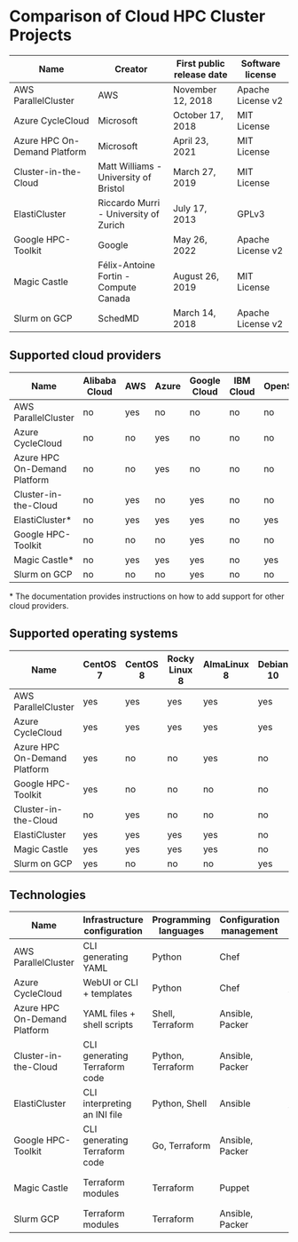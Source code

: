 # Comparison of Cloud HPC Cluster Projects

| Name                         | Creator                                     | First public release date | Software license  |
| ---------------------------- | ------------------------------------------- | ------------------------- | ----------------- |
| AWS ParallelCluster          | AWS                                         | November 12, 2018         | Apache License v2 |
| Azure CycleCloud             | Microsoft                                   | October 17, 2018          | MIT License       |
| Azure HPC On-Demand Platform | Microsoft                                   | April 23, 2021            | MIT License       |
| Cluster-in-the-Cloud         | Matt Williams  - University of Bristol      | March 27, 2019            | MIT License       |
| ElastiCluster                | Riccardo Murri - University of Zurich       | July 17, 2013             | GPLv3             |
| Google HPC-Toolkit           | Google                                      | May 26, 2022              | Apache License v2 |
| Magic Castle                 | Félix-Antoine Fortin - Compute Canada       | August 26, 2019           | MIT License       |
| Slurm on GCP                 | SchedMD                                     | March 14, 2018            | Apache License v2 |


## Supported cloud providers

| Name                         | Alibaba Cloud | AWS | Azure | Google Cloud | IBM Cloud | OpenStack | Oracle Cloud | OVH |
| ---------------------------- | ------------- | --- | ----- | ------------ | --------- | --------- | ------------ | --- |
| AWS ParallelCluster          | no            | yes | no    | no           | no        | no        | no           | no  |
| Azure CycleCloud             | no            | no  | yes   | no           | no        | no        | no           | no  |
| Azure HPC On-Demand Platform | no            | no  | yes   | no           | no        | no        | no           | no  |
| Cluster-in-the-Cloud         | no            | yes | no    | yes          | no        | no        | yes          | no  |
| ElastiCluster*               | no            | yes | yes   | yes          | no        | yes       | no           | -   |
| Google HPC-Toolkit           | no            | no  | no    | yes          | no        | no        | no           | no  |
| Magic Castle*                | no            | yes | yes   | yes          | no        | yes       | no           | yes |
| Slurm on GCP                 | no            | no  | no    | yes          | no        | no        | no           | no  |

\* The documentation provides instructions on how to add support for other cloud providers.


## Supported operating systems

| Name                         | CentOS 7 | CentOS 8 | Rocky Linux 8 | AlmaLinux 8 | Debian 10 | Ubuntu 18 | Ubuntu 20 | Windows 10 |
| ---------------------------- | -------- | -------- | ------------- | ----------- | --------- | --------- | --------- | ---------- |
| AWS ParallelCluster          | yes      | yes      | yes           | yes         | yes       | no        | yes       | no         |
| Azure CycleCloud             | yes      | yes      | yes           | yes         | yes       | no        | yes       | -          |
| Azure HPC On-Demand Platform | yes      | no       | no            | yes         | no        | yes       | no        | yes        |
| Google HPC-Toolkit           | yes      | no       | no            | no          | no        | no        | no        | no         |
| Cluster-in-the-Cloud         | no       | yes      | no            | no          | no        | no        | no        | no         |
| ElastiCluster                | yes      | yes      | yes           | yes         | no        | no        | no        | no         |
| Magic Castle                 | yes      | yes      | yes           | yes         | no        | no        | no        | no         |
| Slurm on GCP                 | yes      | no       | no            | no          | yes       | no        | yes       | no         |


## Technologies

| Name                         | Infrastructure configuration  | Programming languages | Configuration management | Scientific software |
| ---------------------------- | ----------------------------- | --------------------- | ------------------------ | ------------------- |
| AWS ParallelCluster          | CLI generating YAML           | Python                | Chef                     | Spack               |
| Azure CycleCloud             | WebUI or CLI + templates      | Python                | Chef                     | Bring your own      |
| Azure HPC On-Demand Platform | YAML files + shell scripts    | Shell, Terraform      | Ansible, Packer          | CVMFS               |
| Cluster-in-the-Cloud         | CLI generating Terraform code | Python, Terraform     | Ansible, Packer          | EESSI               |
| ElastiCluster                | CLI interpreting an INI file  | Python, Shell         | Ansible                  | Bring your own      |
| Google HPC-Toolkit           | CLI generating Terraform code | Go, Terraform         | Ansible, Packer          | Spack               |
| Magic Castle                 | Terraform modules             | Terraform             | Puppet                   | CC-CVMFS, EESSI     |
| Slurm GCP                    | Terraform modules             | Terraform             | Ansible, Packer          | Spack               |
